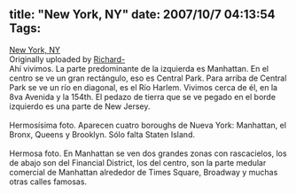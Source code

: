 title: "New York, NY"
date: 2007/10/7 04:13:54
Tags: 
---
<a href="http://www.flickr.com/photos/richardspics/87446951/" title="photo sharing"><img src="http://farm1.static.flickr.com/36/87446951_d438474121_m.jpg" alt=""/></a><br/><a href="http://www.flickr.com/photos/richardspics/87446951/">New York, NY</a>
<br/>
Originally uploaded by <a href="http://www.flickr.com/people/richardspics/">Richard-</a>
<br clear="all"/>Ahí vivimos. La parte predominante de la izquierda es Manhattan. En el centro se ve un gran rectángulo, eso es Central Park. Para arriba de Central Park se ve un río en diagonal, es el Río Harlem. Vivimos cerca de él, en la 8va Avenida y la 154th. El pedazo de tierra que se ve pegado en el borde izquierdo es una parte de New Jersey.<br/><br/>
Hermosísima foto. Aparecen cuatro boroughs de Nueva York: Manhattan, el Bronx, Queens y Brooklyn. Sólo falta Staten Island.<br/><br/>
Hermosa foto. En Manhattan se ven dos grandes zonas con rascacielos, los de abajo son del Financial District, los del centro, son la parte medular comercial de Manhattan alrededor de Times Square, Broadway y muchas otras calles famosas.
